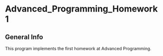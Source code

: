 # Advanced_Programming_Homework1
## General Info 
This program implements the first homework at Advanced Programming.
